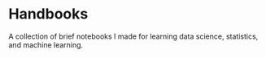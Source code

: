 # Handbooks
A collection of brief notebooks I made for learning data science, statistics, and machine learning.
